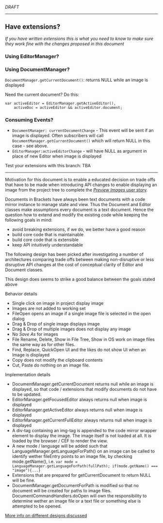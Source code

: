 _DRAFT_

---
## Have extensions?
_If you have written extensions this is what you need to know to make sure they work fine with the changes proposed in this document_

### Using EditorManager?

### Using DocumentManager?
`DocumentManager.getCurrentDocument()`: returns NULL while an image is displayed

Need the current document? Do this:
~~~~
var activeEditor = EditorManager.getActiveEditor(),
    activeDoc = activeEditor && activeEditor.document;
~~~~
### Consuming Events?
* `DocumentManager: currentDocumentChange` - This event will be sent if an image is displayed. Often subscribers will call `DocumentManager.getCurrentDocument()` which will return NULL in this case - see above.
* `EditorManager:activeEditorChange` -  will have NULL as argument in place of new Editor when image is displayed

Test your extensions with this branch:
TBA

---
Motivation for this document is to enable a educated decision on trade offs that have to be made when introducing API changes to enable displaying an image from the project tree to complete the  [_Preview Images_ user story](https://trello.com/c/l9AcILkC/24-8-preview-images).

Documents in Brackets have always been text documents with a code mirror instance to manage state and view. Thus the Document and Editor classes make assumptions every document is a text document. Hence the question how to extend and modify the existing code while keeping the following goals in mind:
* avoid breaking extensions, if we do, we better have a good reason
* build core code that is maintainable
* build core code that is extensible
* keep API intuitively understandable

The following design has been picked after investigating a number of architectures comparing trade offs between making non-disruptive or less disruptive API changes at the cost of conceptual clarity of Editor and Document classes.

This design does seems to strike a good balance between the goals stated above

Behavior details
* Single click on image in project display image
* Images are not added to working set
* FileOpen opens an image if a single image file is selected in the open dialog
* Drag & Drop of single image displays image
* Drag & Drop of multiple images does not display any image
* No _Save As_ for images
* File Rename, Delete, Show in File Tree, Show in OS work on image files the same way as for other files.
* Find, Replace, QuickOpen UI and the likes do not show UI when an Image is displayed
* Copy does not modify the clipboard contents
* Cut, Paste do nothing on an image file.

Implementation details
* DocumentManager.getCurrentDocument returns null while an image is displayed, so that code / extensions that modify documents do not have to be updated.
* EditorManager.getFocusedEditor always returns null when image is displayed
* EditorManager.getActiveEditor always returns null when image is displayed
* EditorManager.getCurrentFullEditor always returns null when image is displayed
* A div-tag containing an img-tag is appended to the code mirror wrapper element to display the image. The image itself is not loaded at all. It is loaded by the browser / CEF  to render the view.
* A new mode / language will be added such that LanguageManager.getLanguageForPath() on an image can be called to identify wether fileEntry points to an image file, by checking mode.getName(), i.e.
`var mode = LanguageManager.getLanguageForPath(fullPath);
if(mode.getName() === "image"){...}`
* Extensions that are prepared for getCurrentDocument to return NULL will be fine.
* DocumentManager.getDocumentForPath is modified so that no document will be created for paths to image files.
DocumentCommandHandlers.doOpen will own the responsibility to determine wether an image file or a text file or something else is attempted to be opened.

[More info on different designs discussed](https://github.com/adobe/brackets/wiki/Preview-Images-Research----old-drafts)